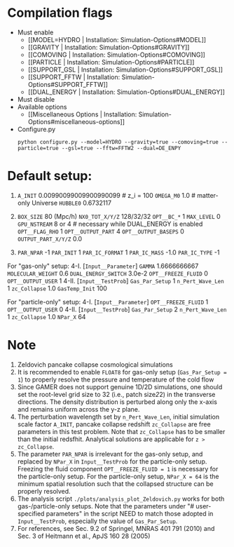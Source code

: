 # Compilation flags
- Must enable
   - [[MODEL=HYDRO | Installation: Simulation-Options#MODEL]]
   - [[GRAVITY | Installation: Simulation-Options#GRAVITY]]
   - [[COMOVING | Installation: Simulation-Options#COMOVING]]
   - [[PARTICLE | Installation: Simulation-Options#PARTICLE]]
   - [[SUPPORT_GSL | Installation: Simulation-Options#SUPPORT_GSL]]
   - [[SUPPORT_FFTW | Installation: Simulation-Options#SUPPORT_FFTW]]
   - [[DUAL_ENERGY | Installation: Simulation-Options#DUAL_ENERGY]]
- Must disable
- Available options
   - [[Miscellaneous Options | Installation: Simulation-Options#miscellaneous-options]]
- Configure.py
   ```
   python configure.py --model=HYDRO --gravity=true --comoving=true --particle=true --gsl=true --fftw=FFTW2 --dual=DE_ENPY
   ```


# Default setup:
1. `A_INIT`                  0.00990099009900990099    # z_i = 100
   `OMEGA_M0`                1.0                       # matter-only Universe
   `HUBBLE0`                 0.6732117

2. `BOX_SIZE`                80 (Mpc/h)
   `NX0_TOT_X/Y/Z`           128/32/32
   `OPT__BC_*`               1
   `MAX_LEVEL`               0
   `GPU_NSTREAM`             8 or 4                    # necessary while DUAL_ENERGY is enabled
   `OPT__FLAG_RHO`           1
   `OPT__OUTPUT_PART`        4
   `OPT__OUTPUT_BASEPS`      0
   `OUTPUT_PART_X/Y/Z`       0.0

3. `PAR_NPAR`               -1
   `PAR_INIT`                1
   `PAR_IC_FORMAT`           1
   `PAR_IC_MASS`            -1.0
   `PAR_IC_TYPE`            -1

For "gas-only" setup:
4-I. [`Input__Parameter`]
   `GAMMA`                   1.6666666667
   `MOLECULAR_WEIGHT`        0.6
   `DUAL_ENERGY_SWITCH`      3.0e-2
   `OPT__FREEZE_FLUID`       0
   `OPT__OUTPUT_USER`        1
4-II. [`Input__TestProb`]
   `Gas_Par_Setup`           1
   `n_Pert_Wave_Len`         1
   `zc_Collapse`             1.0
   `GasTemp_Init`            100

For "particle-only" setup:
4-I. [`Input__Parameter`]
   `OPT__FREEZE_FLUID`       1
   `OPT__OUTPUT_USER`        0
4-II. [`Input__TestProb`]
   `Gas_Par_Setup`           2
   `n_Pert_Wave_Len`         1
   `zc_Collapse`             1.0
   `NPar_X`                  64


# Note
1. Zeldovich pancake collapse cosmological simulations
2. It is recommended to enable `FLOAT8` for gas-only setup (`Gas_Par_Setup = 1`) to properly resolve the
   pressure and temperature of the cold flow
3. Since GAMER does not support genuine 1D/2D simulations, one should set the root-level grid size to 32
   (i.e., patch size*2*2) in the transverse directions. The density distribution is perturbed along only
   the x-axis and remains uniform across the y-z plane.
4. The perturbation wavelength set by `n_Pert_Wave_Len`, initial simulation scale factor `A_INIT`,
   pancake collapse redshift `zc_Collapse` are free parameters in this test problem. Note that `zc_Collapse`
   has to be smaller than the initial redsfhit. Analytical solutions are applicable for `z > zc_Collapse`.
5. The parameter `PAR_NPAR` is irrelevant for the gas-only setup, and replaced by `NPar_X` in `Input__TestProb`
   for the particle-only setup. Freezing the fluid component `OPT__FREEZE_FLUID = 1` is necessary for the
   particle-only setup. For the particle-only setup, `NPar_X = 64` is the minimum spatial resolution such
   that the collapsed structure can be properly resolved.
6. The analysis script `./plots/analysis_plot_Zeldovich.py` works for both gas-/particle-only setups. Note
   that the parameters under "# user-specified parameters" in the script NEED to match those adopted in
   `Input__TestProb`, especially the value of `Gas_Par_Setup`.
7. For references, see Sec. 9.2 of Springel, MNRAS 401 791 (2010) and Sec. 3 of Heitmann et al., ApJS 160 28 (2005)
